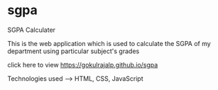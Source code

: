 # sgpa
SGPA Calculater

This is the web application which is used to calculate the SGPA of my department using particular subject's grades

click here to view https://gokulrajalp.github.io/sgpa

Technologies used --> HTML, CSS, JavaScript
